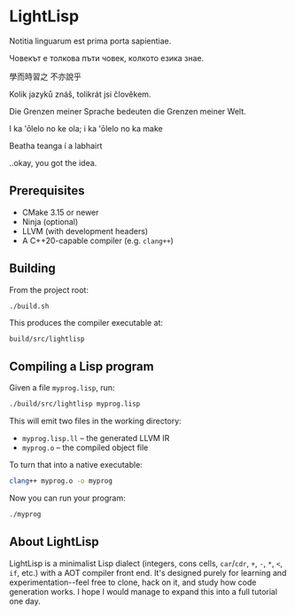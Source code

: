 # LightLisp

Notitia linguarum est prima porta sapientiae.

Човекът е толкова пъти човек, колкото езика знае.

學而時習之 不亦說乎

Kolik jazyků znáš, tolikrát jsi člověkem.

Die Grenzen meiner Sprache bedeuten die Grenzen meiner Welt.

I ka 'ōlelo no ke ola; i ka 'ōlelo no ka make

Beatha teanga í a labhairt

..okay, you got the idea.

## Prerequisites

- CMake 3.15 or newer
- Ninja (optional)
- LLVM (with development headers)
- A C++20-capable compiler (e.g. `clang++`)

## Building

From the project root:

```bash
./build.sh
```

This produces the compiler executable at:

```
build/src/lightlisp
```

## Compiling a Lisp program

Given a file `myprog.lisp`, run:

```bash
./build/src/lightlisp myprog.lisp
```

This will emit two files in the working directory:

- `myprog.lisp.ll` – the generated LLVM IR
- `myprog.o` – the compiled object file

To turn that into a native executable:

```bash
clang++ myprog.o -o myprog
```

Now you can run your program:

```bash
./myprog
```

## About LightLisp

LightLisp is a minimalist Lisp dialect (integers, cons cells, `car`/`cdr`, `+`, `-`, `*`, `<`, `if`, etc.) with a AOT compiler front end. It's designed purely for learning and experimentation--feel free to clone, hack on it, and study how code generation works. I hope I would manage to expand this into a full tutorial one day.
